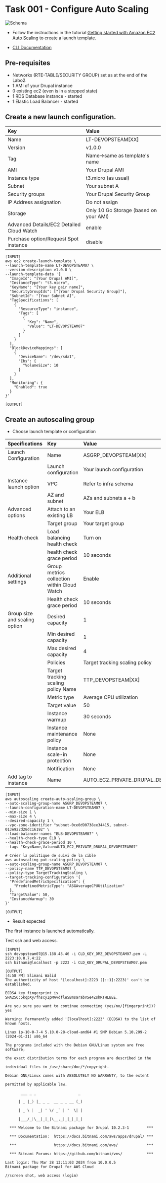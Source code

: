 # Task 001 - Configure Auto Scaling

![Schema](./img/CLD_AWS_INFA.PNG)

* Follow the instructions in the tutorial [Getting started with Amazon EC2 Auto Scaling](https://docs.aws.amazon.com/autoscaling/ec2/userguide/GettingStartedTutorial.html) to create a launch template.

* [CLI Documentation](https://docs.aws.amazon.com/cli/latest/reference/autoscaling/)

## Pre-requisites

* Networks (RTE-TABLE/SECURITY GROUP) set as at the end of the Labo2.
* 1 AMI of your Drupal instance
* 0 existing ec2 (even is in a stopped state)
* 1 RDS Database instance - started
* 1 Elastic Load Balancer - started

## Create a new launch configuration. 

|Key|Value|
|:--|:--|
|Name|LT-DEVOPSTEAM[XX]|
|Version|v1.0.0|
|Tag|Name->same as template's name|
|AMI|Your Drupal AMI|
|Instance type|t3.micro (as usual)|
|Subnet|Your subnet A|
|Security groups|Your Drupal Security Group|
|IP Address assignation|Do not assign|
|Storage|Only 10 Go Storage (based on your AMI)|
|Advanced Details/EC2 Detailed Cloud Watch|enable|
|Purchase option/Request Spot instance|disable|

```
[INPUT]
aws ec2 create-launch-template \
--launch-template-name LT-DEVOPSTEAM07 \
--version-description v1.0.0 \
--launch-template-data '{
  "ImageId": "[Your Drupal AMI]",
  "InstanceType": "t3.micro",
  "KeyName": "[Your key pair name]",
  "SecurityGroupIds": ["[Your Drupal Security Group]"],
  "SubnetId": "[Your Subnet A]",
  "TagSpecifications": [
    {
      "ResourceType": "instance",
      "Tags": [
        {
          "Key": "Name",
          "Value": "LT-DEVOPSTEAM07"
        }
      ]
    }
  ],
  "BlockDeviceMappings": [
    {
      "DeviceName": "/dev/sda1",
      "Ebs": {
        "VolumeSize": 10
      }
    }
  ],
  "Monitoring": {
    "Enabled": true
  }
}'

[OUTPUT]
```

## Create an autoscaling group

* Choose launch template or configuration

|Specifications|Key|Value|
|:--|:--|:--|
|Launch Configuration|Name|ASGRP_DEVOPSTEAM[XX]|
||Launch configuration|Your launch configuration|
|Instance launch option|VPC|Refer to infra schema|
||AZ and subnet|AZs and subnets a + b|
|Advanced options|Attach to an existing LB|Your ELB|
||Target group|Your target group|
|Health check|Load balancing health check|Turn on|
||health check grace period|10 seconds|
|Additional settings|Group metrics collection within Cloud Watch|Enable|
||Health check grace period|10 seconds|
|Group size and scaling option|Desired capacity|1|
||Min desired capacity|1|
||Max desired capacity|4|
||Policies|Target tracking scaling policy|
||Target tracking scaling policy Name|TTP_DEVOPSTEAM[XX]|
||Metric type|Average CPU utilization|
||Target value|50|
||Instance warmup|30 seconds|
||Instance maintenance policy|None|
||Instance scale-in protection|None|
||Notification|None|
|Add tag to instance|Name|AUTO_EC2_PRIVATE_DRUPAL_DEVOPSTEAM[XX]|

```
[INPUT]
aws autoscaling create-auto-scaling-group \
--auto-scaling-group-name ASGRP_DEVOPSTEAM07 \
--launch-configuration-name LT-DEVOPSTEAM07 \
--min-size 1 \
--max-size 4 \
--desired-capacity 1 \
--vpc-zone-identifier "subnet-0ce0d90738ee34415, subnet-013e922d28dc16192" \
--load-balancer-names "ELB-DEVOPSTEAM07" \
--health-check-type ELB \
--health-check-grace-period 10 \
--tags "Key=Name,Value=AUTO_EC2_PRIVATE_DRUPAL_DEVOPSTEAM07"

# Créer la politique de suivi de la cible
aws autoscaling put-scaling-policy \
--auto-scaling-group-name ASGRP_DEVOPSTEAM07 \
--policy-name TTP_DEVOPSTEAM07 \
--policy-type TargetTrackingScaling \
--target-tracking-configuration '{
  "PredefinedMetricSpecification": {
    "PredefinedMetricType": "ASGAverageCPUUtilization"
  },
  "TargetValue": 50,
  "InstanceWarmup": 30
}'

[OUTPUT]
```

* Result expected

The first instance is launched automatically.

Test ssh and web access.

```
[INPUT]
ssh devopsteam07@15.188.43.46 -i CLD_KEY_DMZ_DEVOPSTEAM07.pem -L 2223:10.0.7.4:22
ssh bitnami@localhost -p 2223 -i CLD_KEY_DRUPAL_DEVOPSTEAM07.pem

[OUTPUT]
[4:58 PM] Slimani Walid
The authenticity of host '[localhost]:2223 ([::1]:2223)' can't be established.

ECDSA key fingerprint is SHA256:5kqpXy/fhscyIpMAvdflWSBmsarabVSe4ZshRTHLBEE.

Are you sure you want to continue connecting (yes/no/[fingerprint])? yes

Warning: Permanently added '[localhost]:2223' (ECDSA) to the list of known hosts.

Linux ip-10-0-7-4 5.10.0-28-cloud-amd64 #1 SMP Debian 5.10.209-2 (2024-01-31) x86_64
 
The programs included with the Debian GNU/Linux system are free software;

the exact distribution terms for each program are described in the

individual files in /usr/share/doc/*/copyright.
 
Debian GNU/Linux comes with ABSOLUTELY NO WARRANTY, to the extent

permitted by applicable law.

       ___ _ _                   _

      | _ |_) |_ _ _  __ _ _ __ (_)

      | _ \ |  _| ' \/ _` | '  \| |

      |___/_|\__|_|_|\__,_|_|_|_|_|
 
  *** Welcome to the Bitnami package for Drupal 10.2.3-1        ***

  *** Documentation:  https://docs.bitnami.com/aws/apps/drupal/ ***

  ***                 https://docs.bitnami.com/aws/             ***

  *** Bitnami Forums: https://github.com/bitnami/vms/           ***

Last login: Thu Mar 28 13:11:03 2024 from 10.0.0.5
Bitnami package for Drupal for AWS Cloud
```

```
//screen shot, web access (login)
```

